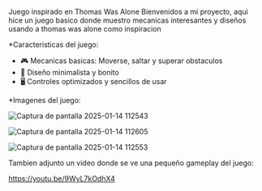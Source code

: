 Juego inspirado en Thomas Was Alone
Bienvenidos a mi proyecto, aqui hice un juego basico donde muestro mecanicas interesantes y diseños usando a thomas was alone como inspiracion

*Caracteristicas del juego:
- 🎮 Mecanicas basicas: Moverse, saltar y superar obstaculos
- 🌟 Diseño minimalista y bonito
- 🖥️ Controles optimizados y sencillos de usar

*Imagenes del juego:

![Captura de pantalla 2025-01-14 112543](https://github.com/user-attachments/assets/d7d21476-830d-4a85-9010-c91e9b0c0b27)

![Captura de pantalla 2025-01-14 112605](https://github.com/user-attachments/assets/78417f28-1ecc-4432-8bb9-d2b46808002d)

![Captura de pantalla 2025-01-14 112553](https://github.com/user-attachments/assets/4db440db-41d1-4e45-989b-557eb3a5cbeb)

Tambien adjunto un video donde se ve una pequeño gameplay del juego:

https://youtu.be/9WyL7kOdhX4
